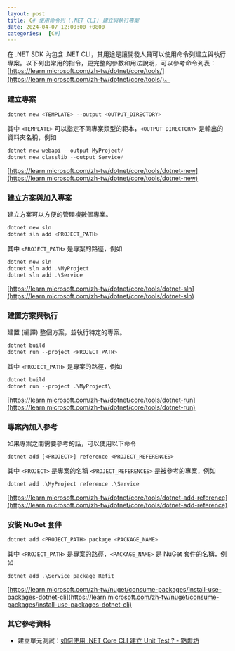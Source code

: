 ```yaml
---
layout: post
title: C# 使用命令列 (.NET CLI) 建立與執行專案
date: 2024-04-07 12:00:00 +0800
categories:  [C#]
--- 
```


在 .N⁠⁠ET SDK 內包含 .NET CLI，其用途是讓開發人員可以使用命令列建立與執行專案。以下列出常用的指令，更完整的參數和用法說明，可以參考命令列表：[https://learn.microsoft.com/zh-tw/dotnet/core/tools/](https://learn.microsoft.com/zh-tw/dotnet/core/tools/)。

### 建立專案

```powershell
dotnet new <TEMPLATE> --output <OUTPUT_DIRECTORY>
```

其中 `<TEMPLATE>` 可以指定不同專案類型的範本，`<OUTPUT_DIRECTORY>` 是輸出的資料夾名稱，例如

```powershell
dotnet new webapi --output MyProject/
dotnet new classlib --output Service/
```

[https://learn.microsoft.com/zh-tw/dotnet/core/tools/dotnet-new](https://learn.microsoft.com/zh-tw/dotnet/core/tools/dotnet-new)  

### 建立方案與加入專案

建立方案可以方便的管理複數個專案。

```powershell
dotnet new sln
dotnet sln add <PROJECT_PATH>
```

其中 `<PROJECT_PATH>` 是專案的路徑，例如

```powershell
dotnet new sln
dotnet sln add .\MyProject
dotnet sln add .\Service
```

[https://learn.microsoft.com/zh-tw/dotnet/core/tools/dotnet-sln](https://learn.microsoft.com/zh-tw/dotnet/core/tools/dotnet-sln)  

### 建置方案與執行

建置 (編譯) 整個方案，並執行特定的專案。

```powershell
dotnet build
dotnet run --project <PROJECT_PATH>
```

其中 `<PROJECT_PATH>` 是專案的路徑，例如

```powershell
dotnet build
dotnet run --project .\MyProject\
```

[https://learn.microsoft.com/zh-tw/dotnet/core/tools/dotnet-run](https://learn.microsoft.com/zh-tw/dotnet/core/tools/dotnet-run)  

### 專案內加入參考

如果專案之間需要參考的話，可以使用以下命令

```
dotnet add [<PROJECT>] reference <PROJECT_REFERENCES>
```

其中 `<PROJECT>` 是專案的名稱 `<PROJECT_REFERENCES>` 是被參考的專案，例如

```powershell
dotnet add .\MyProject reference .\Service
```

[https://learn.microsoft.com/zh-tw/dotnet/core/tools/dotnet-add-reference](https://learn.microsoft.com/zh-tw/dotnet/core/tools/dotnet-add-reference)  

### 安裝 NuGet 套件

```powershell
dotnet add <PROJECT_PATH> package <PACKAGE_NAME>
```

其中 `<PROJECT_PATH>` 是專案的路徑，`<PACKAGE_NAME>` 是 NuGet 套件的名稱，例如

```powershell
dotnet add .\Service package Refit
```

[https://learn.microsoft.com/zh-tw/nuget/consume-packages/install-use-packages-dotnet-cli](https://learn.microsoft.com/zh-tw/nuget/consume-packages/install-use-packages-dotnet-cli)

### 其它參考資料

- 建立單元測試：[如何使用 .NET Core CLI 建立 Unit Test ? - 點燈坊](https://old-oomusou.goodjack.tw/netcore/unit-test/)